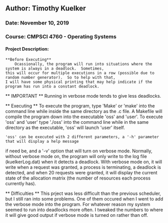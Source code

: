 ## Author:	Timothy Kuelker ##
### Date:	November 10, 2019 ###
### Course:	CMPSCI 4760 - Operating Systems ###

#### **Project Description:** ####

	**Before Executing**
		Ocassionally, the program will run into situations where the system is always in a deadlock.  Sometimes,
	this will occur for multiple executions in a row (possible due to random number generator).  So to help with that,
	I will have some physical printing that may help indicate if the program has run into a constant deadlock.

 
** IMPORTANT  **
Running in verbose mode tends to give less deadlocks.

	
** Executing **
	To execute the program, type 'Make' or 'make' into the command line while inside
the same directory as the .c file. A Makefile will compile the program down into the executable
'oss' and 'user'.  To execute 'oss' and 'user' type './oss' into the command line while in the same directory
as the executable, 'oss' will launch 'user' itself.

	'oss' can be executed with 2 different parameters, a '-h' parameter that will display a help message
if need be, and a '-v' option that will turn on verbose mode. Normally, without verbose mode on, the program
will only write to the log file (kuelkerLog.dat) when it detects a deadlock.  With verbose mode on, it will 
write when a request was granted, a process is terminating, a deadlock is detected, and when 20 requests
were granted, it will display the current state of the allocation matrix (the number of resources each process
currently has).


** Difficulties **
	This prject was less difficult than the previous scheduler, but I still ran into some problems.
One of them occured when I went to add the verbose mode into the program.  For whatever reason my system
seemed to run into deadlocks more often.  I tweaked the numbers to where it will give good output if 
verbose mode is turned on rather than off.


